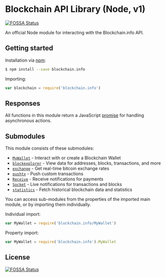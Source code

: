 # Blockchain API Library (Node, v1)
[![FOSSA Status](https://app.fossa.io/api/projects/git%2Bgithub.com%2Fsunit4155%2Fapi-v1-client-node.svg?type=shield)](https://app.fossa.io/projects/git%2Bgithub.com%2Fsunit4155%2Fapi-v1-client-node?ref=badge_shield)


An official Node module for interacting with the Blockchain.info API.

## Getting started

Installation via [npm](https://npmjs.com):

```sh
$ npm install --save blockchain.info
```

Importing:

```js
var blockchain = require('blockchain.info')
```

## Responses

All functions in this module return a JavaScript [promise](https://promisesaplus.com/) for handling asynchronous actions.

## Submodules

This module consists of these submodules:

  * [`MyWallet`](./MyWallet) - Interact with or create a Blockchain Wallet
  * [`blockexplorer`](./blockexplorer) - View data for addresses, blocks, transactions, and more
  * [`exchange`](./exchange) - Get real-time bitcoin exchange rates
  * [`pushtx`](./pushtx) - Push custom transactions
  * [`Receive`](./Receive) - Receive notifications for payments
  * [`Socket`](./Socket) - Live notifications for transactions and blocks
  * [`statistics`](./statistics) - Fetch historical blockchain data and statistics

You can access sub-modules from the properties of the imported main module, or by importing them individually.

Individual import:

```js
var MyWallet = require('blockchain.info/MyWallet')
```

Property import:

```js
var MyWallet = require('blockchain.info').MyWallet
```


## License
[![FOSSA Status](https://app.fossa.io/api/projects/git%2Bgithub.com%2Fsunit4155%2Fapi-v1-client-node.svg?type=large)](https://app.fossa.io/projects/git%2Bgithub.com%2Fsunit4155%2Fapi-v1-client-node?ref=badge_large)